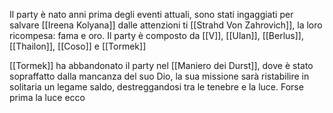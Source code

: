 Il party è nato anni prima degli eventi attuali, sono stati ingaggiati per salvare [[Ireena Kolyana]] dalle attenzioni ti [[Strahd Von Zahrovich]], la loro ricompesa: fama e oro.
Il party è composto da [[V]], [[Ulan]], [[Berlus]], [[Thailon]], [[Coso]] e [[Tormek]]

[[Tormek]] ha abbandonato il party nel [[Maniero dei Durst]], dove è stato sopraffatto dalla mancanza del suo Dio, la sua missione sarà ristabilire in solitaria un legame saldo, destreggandosi tra le tenebre e la luce. Forse prima la luce ecco